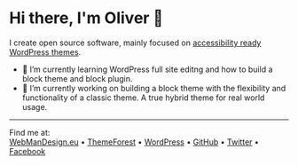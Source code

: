 # Hi there, I'm Oliver 👋

I create open source software, mainly focused on [accessibility ready WordPress themes](https://www.webmandesign.eu/project-tag/accessibility-ready/).

- 🌱 I’m currently learning WordPress full site editng and how to build a block theme and block plugin.
- 🔭 I’m currently working on building a block theme with the flexibility and functionality of a classic theme. A true hybrid theme for real world usage.

---

Find me at:  
[WebManDesign.eu](https://www.webmandesign.eu/) • [ThemeForest](https://themeforest.net/user/webmandesign) • [WordPress](https://profiles.wordpress.org/webmandesign/) • [GitHub](https://github.com/webmandesign) • [Twitter](https://twitter.com/webmandesigneu) • [Facebook](https://www.facebook.com/webmandesigneu)

<!--
**webmandesign/webmandesign** is a ✨ _special_ ✨ repository because its `README.md` (this file) appears on your GitHub profile.

Here are some ideas to get you started:

- 🔭 I’m currently working on ...
- 🌱 I’m currently learning ...
- 👯 I’m looking to collaborate on ...
- 🤔 I’m looking for help with ...
- 💬 Ask me about ...
- 📫 How to reach me: ...
- 😄 Pronouns: ...
- ⚡ Fun fact: ...
-->
